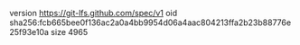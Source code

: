 version https://git-lfs.github.com/spec/v1
oid sha256:fcb665bee0f136ac2a0a4bb9954d06a4aac804213ffa2b23b88776e25f93e10a
size 4965
